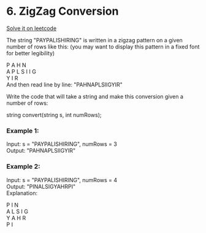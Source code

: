 # 6. ZigZag Conversion
[Solve it on leetcode](https://leetcode.com/problems/zigzag-conversion/)

The string "PAYPALISHIRING" is written in a zigzag pattern on a given number of rows like this: (you may want to display this pattern in a fixed font for better legibility)

P   A   H   N<br>
A P L S I I G<br>
Y   I   R<br>
And then read line by line: "PAHNAPLSIIGYIR"<br>

Write the code that will take a string and make this conversion given a number of rows:<br>

string convert(string s, int numRows);<br>

### Example 1:
Input: s = "PAYPALISHIRING", numRows = 3<br>
Output: "PAHNAPLSIIGYIR"<br>

### Example 2:
Input: s = "PAYPALISHIRING", numRows = 4<br>
Output: "PINALSIGYAHRPI"<br>
Explanation:<br>

P     I    N<br>
A   L S  I G<br>
Y A   H R<br>
P     I<br>
